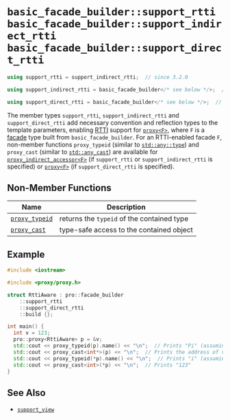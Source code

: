 # `basic_facade_builder::support_rtti`<br />`basic_facade_builder::support_indirect_rtti`<br />`basic_facade_builder::support_direct_rtti`

```cpp
using support_rtti = support_indirect_rtti;  // since 3.2.0

using support_indirect_rtti = basic_facade_builder</* see below */>;  // since 3.2.0

using support_direct_rtti = basic_facade_builder</* see below */>;  // since 3.2.0
```

The member types `support_rtti`, `support_indirect_rtti` and `support_direct_rtti` add necessary convention and reflection types to the template parameters, enabling [RTTI](https://en.wikipedia.org/wiki/Run-time_type_information) support for [`proxy<F>`](../proxy.md), where `F` is a [facade](../facade.md) type built from `basic_facade_builder`. For an RTTI-enabled facade `F`, non-member functions `proxy_typeid` (similar to [`std::any::type`](https://en.cppreference.com/w/cpp/utility/any/type)) and `proxy_cast` (similar to [`std::any_cast`](https://en.cppreference.com/w/cpp/utility/any/any_cast)) are available for [`proxy_indirect_accessor<F>`](../proxy_indirect_accessor.md) (if `support_rtti` or `support_indirect_rtti` is specified) or [`proxy<F>`](../proxy.md) (if `support_direct_rtti` is specified).

## Non-Member Functions

| Name                                           | Description                                |
| ---------------------------------------------- | ------------------------------------------ |
| [`proxy_typeid`](support_rtti/proxy_typeid.md) | returns the `typeid` of the contained type |
| [`proxy_cast`](support_rtti/proxy_cast.md)     | type-safe access to the contained object   |

## Example

```cpp
#include <iostream>

#include <proxy/proxy.h>

struct RttiAware : pro::facade_builder
    ::support_rtti
    ::support_direct_rtti
    ::build {};

int main() {
  int v = 123;
  pro::proxy<RttiAware> p = &v;
  std::cout << proxy_typeid(p).name() << "\n";  // Prints "Pi" (assuming GCC)
  std::cout << proxy_cast<int*>(p) << "\n";  // Prints the address of v
  std::cout << proxy_typeid(*p).name() << "\n";  // Prints "i" (assuming GCC)
  std::cout << proxy_cast<int>(*p) << "\n";  // Prints "123"
}
```

## See Also

- [`support_view`](support_view.md)

